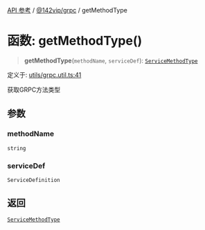 [API 参考](../../../index.md) / [@142vip/grpc](../index.md) / getMethodType

# 函数: getMethodType()

> **getMethodType**(`methodName`, `serviceDef`): [`ServiceMethodType`](../enumerations/ServiceMethodType.md)

定义于: [utils/grpc.util.ts:41](https://github.com/142vip/core-x/blob/58a4aca72f73ebc92491a458c9b83754486dc296/packages/grpc/src/utils/grpc.util.ts#L41)

获取GRPC方法类型

## 参数

### methodName

`string`

### serviceDef

`ServiceDefinition`

## 返回

[`ServiceMethodType`](../enumerations/ServiceMethodType.md)
